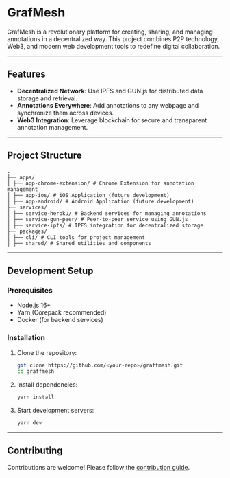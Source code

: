 # GrafMesh

GrafMesh is a revolutionary platform for creating, sharing, and managing annotations in a decentralized way. This project combines P2P technology, Web3, and modern web development tools to redefine digital collaboration.

---

## Features

- **Decentralized Network**: Use IPFS and GUN.js for distributed data storage and retrieval.
- **Annotations Everywhere**: Add annotations to any webpage and synchronize them across devices.
- **Web3 Integration**: Leverage blockchain for secure and transparent annotation management.

---

## Project Structure

```
.
├── apps/
│ ├── app-chrome-extension/ # Chrome Extension for annotation management
│ ├── app-ios/ # iOS Application (future development)
│ ├── app-android/ # Android Application (future development)
├── services/
│ ├── service-heroku/ # Backend services for managing annotations
│ ├── service-gun-peer/ # Peer-to-peer service using GUN.js
│ ├── service-ipfs/ # IPFS integration for decentralized storage
├── packages/
│ ├── cli/ # CLI tools for project management
│ ├── shared/ # Shared utilities and components
```

---

## Development Setup

### Prerequisites

- Node.js 16+
- Yarn (Corepack recommended)
- Docker (for backend services)

### Installation

1. Clone the repository:

   ```bash
   git clone https://github.com/<your-repo>/graffmesh.git
   cd graffmesh
   ```

2. Install dependencies:

   ```bash
   yarn install

   ```

3. Start development servers:

   ```bash
   yarn dev
   ```

---

## Contributing

Contributions are welcome! Please follow the [contribution guide](./CONTRIBUTING.md).
